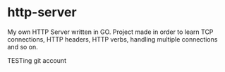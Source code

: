 # http-server
My own HTTP Server written in GO. Project made in order to learn TCP connections, HTTP headers, HTTP verbs, handling multiple connections and so on.


TESTing git account 
